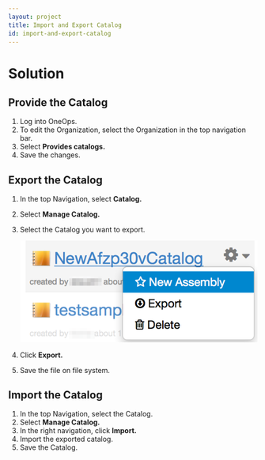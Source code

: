 ```yaml
---
layout: project
title: Import and Export Catalog
id: import-and-export-catalog
---
```


# Solution

## Provide the Catalog


1. Log into OneOps.
2. To edit the Organization, select the Organization in the top navigation bar.
3. Select **Provides catalogs.**
4. Save the changes.

## Export the Catalog


1. In the top Navigation, select **Catalog.**
2. Select **Manage Catalog.**
3. Select the Catalog you want to export.
  
    ![Export Catalog](/assets/docs/local/images/export-catalog.png)
  
4. Click **Export.** 
5. Save the file on file system.

## Import the Catalog


1. In the top Navigation, select the Catalog.
2. Select **Manage Catalog.**
3. In the right navigation, click **Import.**
4. Import the exported catalog.
5. Save the Catalog.
